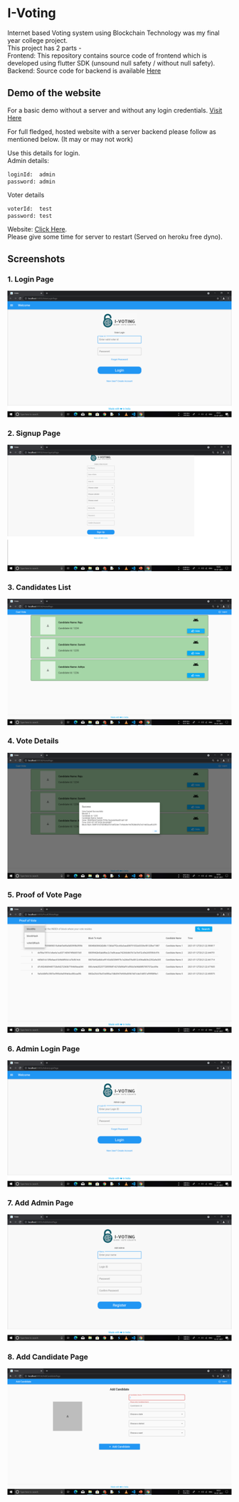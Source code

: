 # I-Voting

Internet based Voting system using Blockchain Technology was my final year college project.  
This project has 2 parts -  
Frontend: This repository contains source code of frontend which is developed using flutter SDK (unsound null safety / without null safety).  
Backend: Source code for backend is available [Here](https://github.com/sandeshsg6/I-Voting_Using-Blockchain/tree/main/Backend)

## Demo of the website

For a basic demo without a server and without any login credentials. [Visit Here](https://github.com/sandeshsg6/I-Voting_Using-Blockchain/tree/main/Frontend)

For full fledged, hosted website with a server backend please follow as mentioned below. (It may or may not work)

Use this details for login.  
Admin details:
```
loginId:  admin
password: admin
```
Voter details
```
voterId:  test
password: test
```
  
Website: [Click Here](https://i-vote-app.web.app).  
Please give some time for server to restart (Served on heroku free dyno).

## Screenshots

### 1. Login Page
![Login](https://github.com/sandeshsg6/I-Voting_Using-Blockchain/blob/main/Frontend/assets/screenshots/Login%20Page.png)


### 2. Signup Page
![Signup](https://github.com/sandeshsg6/I-Voting_Using-Blockchain/blob/main/Frontend/assets/screenshots/Signup.png)


### 3. Candidates List
![Candidates list](https://github.com/sandeshsg6/I-Voting_Using-Blockchain/blob/main/Frontend/assets/screenshots/Candidates%20list.png)


### 4. Vote Details
![Vote Details](https://github.com/sandeshsg6/I-Voting_Using-Blockchain/blob/main/Frontend/assets/screenshots/Vote%20Details.png)


### 5. Proof of Vote Page
![Proof of Vote](https://github.com/sandeshsg6/I-Voting_Using-Blockchain/blob/main/Frontend/assets/screenshots/Proof%20of%20Vote.png)


### 6. Admin Login Page
![Admin Login](https://github.com/sandeshsg6/I-Voting_Using-Blockchain/blob/main/Frontend/assets/screenshots/Admin%20Login.png)


### 7. Add Admin Page
![Add Admin](https://github.com/sandeshsg6/I-Voting_Using-Blockchain/blob/main/Frontend/assets/screenshots/Add%20Admin.png)


### 8. Add Candidate Page
![Add Candidate](https://github.com/sandeshsg6/I-Voting_Using-Blockchain/blob/main/Frontend/assets/screenshots/Add%20Candidate.png)
